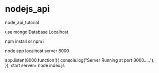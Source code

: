 # nodejs_api
node_api_tutorial

use mongo Database Localhost

npm install or npm i

node app localhost server 8000

app.listen(8000,function(){
    console.log("Server Running at port 8000.....");
});
start server= node index.js


